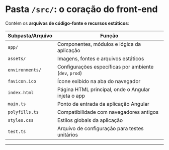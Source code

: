 # Pasta `/src/`: o coração do front-end

Contém os **arquivos de código-fonte e recursos estáticos**:

| Subpasta/Arquivo | Função                                                 |
| ---------------- | ------------------------------------------------------ |
| `app/`           | Componentes, módulos e lógica da aplicação             |
| `assets/`        | Imagens, fontes e arquivos estáticos                   |
| `environments/`  | Configurações específicas por ambiente (`dev`, `prod`) |
| `favicon.ico`    | Ícone exibido na aba do navegador                      |
| `index.html`     | Página HTML principal, onde o Angular injeta o app     |
| `main.ts`        | Ponto de entrada da aplicação Angular                  |
| `polyfills.ts`   | Compatibilidade com navegadores antigos                |
| `styles.css`     | Estilos globais da aplicação                           |
| `test.ts`        | Arquivo de configuração para testes unitários          |

---
